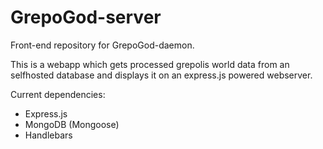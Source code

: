 # GrepoGod-server

Front-end repository for GrepoGod-daemon.

This is a webapp which gets processed grepolis world data from an selfhosted database and displays it on an express.js powered webserver.

Current dependencies:
- Express.js
- MongoDB (Mongoose)
- Handlebars
